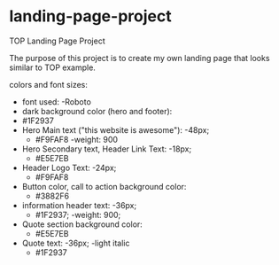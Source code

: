 # landing-page-project
TOP Landing Page Project

The purpose of this project is to create my own landing page that looks similar to TOP example. 

colors and font sizes:
- font used: 
  -Roboto
- dark background color (hero and footer):
 - #1F2937
- Hero Main text ("this website is awesome"): 
  -48px;
  - #F9FAF8
  -weight: 900
- Hero Secondary text, Header Link Text: 
  -18px;
  - #E5E7EB
- Header Logo Text:
  -24px;
  - #F9FAF8
- Button color, call to action background color:  
  - #3882F6
- information header text:
  -36px;
  - #1F2937;
  -weight: 900;
- Quote section background color:
  - #E5E7EB
- Quote text:
  -36px;
  -light italic
  - #1F2937


